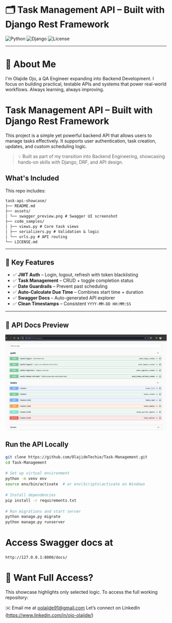 # 🗂️ Task Management API – Built with Django Rest Framework

![Python](https://img.shields.io/badge/Python-3.10-blue)
![Django](https://img.shields.io/badge/Django-REST--Framework-green)
![License](https://img.shields.io/badge/License-MIT-lightgrey)

---

# 👋 About Me
I'm Olajide Ojo, a QA Engineer expanding into Backend Development. I focus on building practical, testable APIs and systems that power real-world workflows. Always learning, always improving.

# Task Management API – Built with Django Rest Framework

This project is a simple yet powerful backend API that allows users to manage tasks effectively. It supports user authentication, task creation, updates, and custom scheduling logic.

> 💡 Built as part of my transition into Backend Engineering, showcasing hands-on skills with Django, DRF, and API design.

## What's Included

This repo includes:

```
task-api-showcase/
├── README.md
├── assets/
│ └── swagger_preview.png # Swagger UI screenshot
├── code_samples/
│ ├── views.py # Core task views
│ ├── serializers.py # Validation & logic
│ └── urls.py # API routing
└── LICENSE.md
```
---

## 🚀 Key Features

- ✅ **JWT Auth** – Login, logout, refresh with token blacklisting
- ✅ **Task Management** – CRUD + toggle completion status
- ✅ **Date Guardrails** – Prevent past scheduling
- ✅ **Auto-Calculate Due Time** – Combines start time + duration
- ✅ **Swagger Docs** – Auto-generated API explorer
- ✅ **Clean Timestamps** – Consistent `YYYY-MM-DD HH:MM:SS`

---

## 📸 API Docs Preview

![Swagger Screenshot](Task-Management/assets/swagger_preview.png)


## Run the API Locally

```bash
git clone https://github.com/OlajideTechie/Task-Management.git
cd Task-Management

# Set up virtual environment
python -m venv env
source env/bin/activate  # or env\Scripts\activate on Windows

# Install dependencies
pip install -r requirements.txt

# Run migrations and start server
python manage.py migrate
python manage.py runserver
````

# Access Swagger docs at

```http://127.0.0.1:8000/docs/```



# 🔑 Want Full Access?
This showcase highlights only selected logic. To access the full working repository:

✉️ Email me at oolajide91@gmail.com
Let’s connect on LinkedIn (https://www.linkedin.com/in/ojo-olajide/)